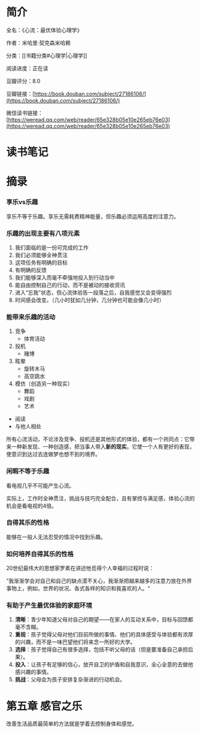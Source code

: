 # 简介

全名：《心流：最优体验心理学》

作者：米哈里·契克森米哈赖

分类：[[书籍分类#心理学|心理学]]

阅读进度：正在读

豆瓣评分：8.0

豆瓣链接：[https://book.douban.com/subject/27186106/](https://book.douban.com/subject/27186106/)

微信读书链接：[https://weread.qq.com/web/reader/65e328b05e10e265eb76e03](https://weread.qq.com/web/reader/65e328b05e10e265eb76e03)

# 读书笔记



# 摘录



### 享乐vs乐趣

享乐不等于乐趣。享乐无需耗费精神能量，但乐趣必须运用高度的注意力。

### 乐趣的出现主要有八项元素

1. 我们面临的是一份可完成的工作
2. 我们必须能够全神贯注
3. 这项任务有明确的目标
4. 有明确的反馈
5. 我们能够深入而毫不牵强地投入到行动当中
6. 能自由控制自己的行动，而不是被动的接收资讯
7. 进入“忘我”状态，但心流体验告一段落之后，自我感觉又会变得强烈
8. 时间感会改变。（几小时犹如几分钟，几分钟也可能会像几小时）

### 能带来乐趣的活动

1. 竞争
    - 体育活动
2. 投机
    - 赌博
3. 眩晕
    - 旋转木马
    - 高空跳水
4. 模仿（创造另一种现实）
    - 舞蹈
    - 戏剧
    - 艺术

- 阅读
- 与他人相处

所有心流活动，不论涉及竞争、投机还是其他形式的体验，都有一个共同点：它带来一种新发现、一种创造感，把当事人带入**新的现实**。它使一个人有更好的表现，使意识到达过去连做梦也想不到的境界。

### 闲暇不等于乐趣

看电视几乎不可能产生心流。

实际上，工作时全神贯注，挑战与技巧完全配合，且有掌控与满足感，体验心流的机会是看电视的4倍。

### 自得其乐的性格

能够在一般人无法忍受的情况中找到乐趣。

### 如何培养自得其乐的性格

20世纪最伟大的思想家罗素在讲述他觅得个人幸福的过程时说：

”我渐渐学会对自己和自己的缺点漠不关心，我渐渐把越来越多的注意力放在外界事物上，例如，世界的状况、各式各样的知识和我喜欢的人。“

### 有助于产生最优体验的家庭环境

1. **清晰**：青少年知道父母对自己的期望——在家人的互动关系中，目标与回馈都毫不含糊。
2. **重视**：孩子觉得父母对他们目前所做的事情、他们的具体感受与体验都有浓厚的兴趣，而不是一味巴望他们将来念一所好的大学。
3. **选择**：孩子觉得自己有很多选择，包括不听父母的话（但是要准备自己承担后果）。
4. **投入**：让孩子有足够的信心，放开自卫的护盾和自我意识，全心全意的去做他感兴趣的事情。
5. **挑战**：父母会为孩子安排复杂渐进的行动机会。

# 第五章 感官之乐

改善生活品质最简单的方法就是学着去控制身体和感觉。